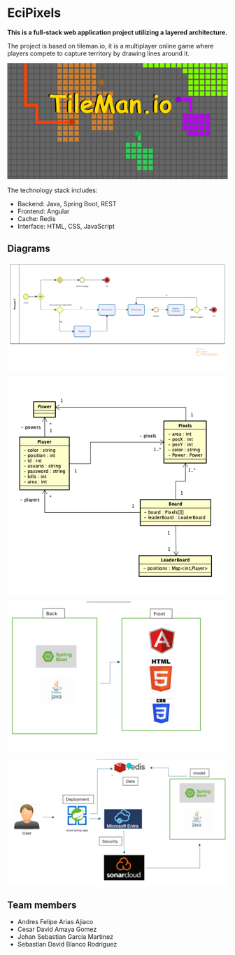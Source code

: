 
# EciPixels

**This is a full-stack web application project utilizing a layered architecture.**

The project is based on tileman.io, it is a multiplayer online game where players compete to capture territory by drawing lines around it.

![Tileman](img/tileman.png)


The technology stack includes:
* Backend: Java, Spring Boot, REST
* Frontend: Angular
* Cache: Redis
* Interface: HTML, CSS, JavaScript

## Diagrams

![Model process](/img/process.png)

![class diagram](/img/class.png)

![Diagram 1](/img/diagram1.png)

![Diagram 2](/img/diagram2.png)

## Team members

* Andres Felipe Arias Ajiaco
* Cesar David Amaya Gomez 
* Johan Sebastian Garcia Martinez 
* Sebastian David Blanco Rodriguez

